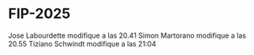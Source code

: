 # FIP-2025
Jose Labourdette modifique a las 20.41
Simon Martorano modifique a las 20.55
Tiziano Schwindt modifique a las 21:04